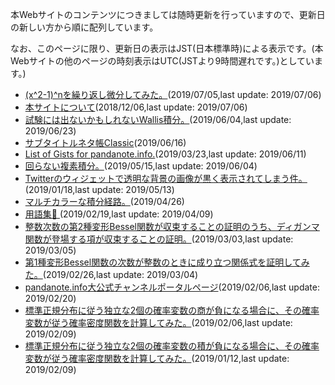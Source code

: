 本Webサイトのコンテンツにつきましては随時更新を行っていますので、更新日の新しい方から順に配列しています。

なお、このページに限り、更新日の表示はJST(日本標準時)による表示です。(本Webサイトの他のページの時刻表示はUTC(JSTより9時間遅れです。)としています。)
* [(x^2-1)^nを繰り返し微分してみた。](https://sidestory.pandanote.info/xsquareminusone_diff.html)(2019/07/05,last update: 2019/07/06)
* [本サイトについて](https://sidestory.pandanote.info/about/index.html)(2018/12/06,last update: 2019/07/06)
* [試験には出ないかもしれないWallis積分。](https://sidestory.pandanote.info/4591bis.html)(2019/06/04,last update: 2019/06/23)
* [サブタイトルネタ帳Classic](https://sidestory.pandanote.info/catchphraseclassic.html)(2019/06/16)
* [List of Gists for pandanote.info.](https://sidestory.pandanote.info/listofgists.html)(2019/03/23,last update: 2019/06/11)
* [回らない複素積分。](https://sidestory.pandanote.info/4431bis.html)(2019/05/15,last update: 2019/06/04)
* [Twitterのウィジェットで透明な背景の画像が黒く表示されてしまう件。](https://sidestory.pandanote.info/transparency_on_twitter.html)(2019/01/18,last update: 2019/05/13)
* [マルチカラーな積分経路。](https://sidestory.pandanote.info/4310bis.html)(2019/04/26)
* [用語集📒 ](https://sidestory.pandanote.info/glossary.html)(2019/02/19,last update: 2019/04/09)
* [整数次数の第2種変形Bessel関数が収束することの証明のうち、ディガンマ関数が登場する項が収束することの証明。](https://sidestory.pandanote.info/4022bis.html)(2019/03/03,last update: 2019/03/05)
* [第1種変形Bessel関数の次数が整数のときに成り立つ関係式を証明してみた。](https://sidestory.pandanote.info/mbf1.html)(2019/02/26,last update: 2019/03/04)
* [pandanote.info大公式チャンネルポータルページ](https://sidestory.pandanote.info/youtube.html)(2019/02/06,last update: 2019/02/20)
* [標準正規分布に従う独立な2個の確率変数の商が負になる場合に、その確率変数が従う確率密度関数を計算してみた。](https://sidestory.pandanote.info/3810bis.html)(2019/02/06,last update: 2019/02/09)
* [標準正規分布に従う独立な2個の確率変数の積が負になる場合に、その確率変数が従う確率密度関数を計算してみた。](https://sidestory.pandanote.info/3657bis.html)(2019/01/12,last update: 2019/02/09)
